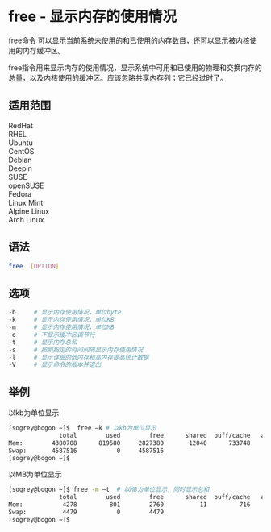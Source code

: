 # free - 显示内存的使用情况

free命令 可以显示当前系统未使用的和已使用的内存数目，还可以显示被内核使用的内存缓冲区。

free指令用来显示内存的使用情况，显示系统中可用和已使用的物理和交换内存的总量，以及内核使用的缓冲区。应该忽略共享内存列；它已经过时了。
## 适用范围

<!-- <div class="svg linux">Linux</div> -->
<div class="svg redhat">RedHat</div>
<div class="svg rhel">RHEL</div>
<div class="svg ubuntu">Ubuntu</div>
<div class="svg centos">CentOS</div>
<div class="svg debian">Debian</div>
<div class="svg deepin">Deepin</div>
<div class="svg suse">SUSE</div>
<div class="svg opensuse">openSUSE</div>
<div class="svg fedora">Fedora</div>
<div class="svg linuxmint">Linux Mint</div>
<!-- <div class="svg mxlinux">MX Linux</div> -->
<div class="svg alpinelinux">Alpine Linux</div>
<div class="svg archlinux">Arch Linux</div>

## 语法

``` bash
free  [OPTION]
```

## 选项

``` bash
-b     # 显示内存使用情况，单位byte
-k     # 显示内存使用情况，单位KB
-m     # 显示内存使用情况，单位MB
-o     # 不显示缓冲区调节行
-t     # 显示内存总和
-s     # 按照指定的时间间隔显示内存使用情况
-l     # 显示详细的低内存和高内存提高统计数据
-V     # 显示命令的版本并退出
```
## 举例
以kb为单位显示
``` bash
[sogrey@bogon ~]$  free –k # 以kb为单位显示
              total        used        free      shared  buff/cache   available
Mem:        4380708      819580     2827380       12040      733748     3320896
Swap:       4587516           0     4587516
[sogrey@bogon ~]$ 
```
以MB为单位显示
``` bash
[sogrey@bogon ~]$ free -m –t  # 以MB为单位显示，同时显示总和
              total        used        free      shared  buff/cache   available
Mem:           4278         801        2760          11         716        3242
Swap:          4479           0        4479
[sogrey@bogon ~]$ 
```
